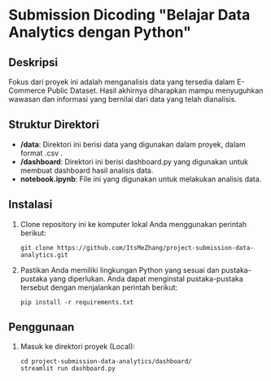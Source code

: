 # Submission Dicoding "Belajar Data Analytics dengan Python"

## Deskripsi
Fokus dari proyek ini adalah menganalisis data yang tersedia dalam E-Commerce Public Dataset. Hasil akhirnya diharapkan mampu menyuguhkan wawasan dan informasi yang bernilai dari data yang telah dianalisis.

## Struktur Direktori

- **/data**: Direktori ini berisi data yang digunakan dalam proyek, dalam format .csv .
- **/dashboard**: Direktori ini berisi dashboard.py yang digunakan untuk membuat dashboard hasil analisis data.
- **notebook.ipynb**: File ini yang digunakan untuk melakukan analisis data.

## Instalasi

1. Clone repository ini ke komputer lokal Anda menggunakan perintah berikut:

   ```shell
   git clone https://github.com/ItsMeZhang/project-submission-data-analytics.git
   ```

2. Pastikan Anda memiliki lingkungan Python yang sesuai dan pustaka-pustaka yang diperlukan. Anda dapat menginstal pustaka-pustaka tersebut dengan menjalankan perintah berikut:

    ```shell
    pip install -r requirements.txt
    ```

## Penggunaan
1. Masuk ke direktori proyek (Local):

    ```shell
    cd project-submission-data-analytics/dashboard/
    streamlit run dashboard.py
    ```
